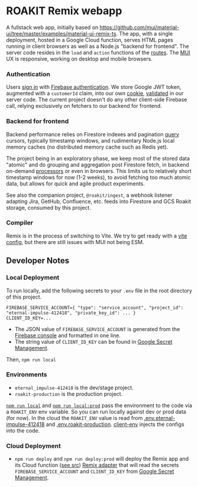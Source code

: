# ROAKIT Remix webapp

A fullstack web app, initially based on
https://github.com/mui/material-ui/tree/master/examples/material-ui-remix-ts. The app, with a single
deployment, hosted in a Google Cloud function, serves HTML pages running in client browsers as well
as a Node.js "backend for frontend". The server code resides in the `load` and `action` functions of
the [routes](app/routes). The [MUI](https://mui.com) UX is responsive, working on desktop and mobile
browsers.

### Authentication

Users [sign in](app/routes/login.tsx) with [Firebase authentication](app/firebase.client.ts). We
store Google JWT token, augmented with a `customerId` claim, into our own
[cookie](app/utils/sessionCookie.server.ts), [validated](app/utils/authUtils.server.tsx) in our
server code. The current project doesn't do any other client-side Firebase call, relying exclusively
on fetchers to our backend for frontend.

### Backend for frontend

Backend performance relies on Firestore indexes and pagination
[query](app/firestore.server/fetchers.server.ts) cursors, typically timestamp windows, and
rudimentary Node.js local memory caches (no distributed memory cache such as Redis yet).

The project being in an exploratory phase, we keep most of the stored data "atomic" and do grouping
and aggregation post Firestore fetch, in backend on-demand [processors](app/processors/) or even in
browsers. This limits us to relatively short timestamp windows for now (1-2 weeks), to avoid
fetching too much atomic data, but allows for quick and agile product experiments.

See also the companion project, `@roakit/ingest`, a webhook listener adapting Jira, GetHub,
Confluence, etc. feeds into Firestore and GCS Roakit storage, consumed by this project.

### Compiler

Remix is in the process of switching to Vite. We try to get ready with a
[vite config](vite.config.js), but there are still issues with MUI not being ESM.

## Developer Notes

### Local Deployment

To run locally, add the following secrets to your `.env` file in the root directory of this project.

    FIREBASE_SERVICE_ACCOUNT={ "type": "service_account", "project_id": "eternal-impulse-412418", "private_key_id": ... }
    CLIENT_ID_KEY=...

- The JSON value of `FIREBASE_SERVICE_ACCOUNT` is generated from the
  [Firebase console](https://console.firebase.google.com/u/4/project/eternal-impulse-412418/settings/serviceaccounts/adminsdk)
  and formatted in one line.
- The string value of `CLIENT_ID_KEY` can be found in
  [Google Secret Management](https://console.cloud.google.com/security/secret-manager).

Then, `npm run local`

### Environments

- `eternal_impulse-412418` is the dev/stage project.
- `roakit-production` is the production project.

[`npm run local`](package.json) and [`npm run local:prod`](package.json) pass the environment to the
code via a `ROAKIT_ENV` env variable. So you can run locally against dev or prod data (for now). In
the cloud the `ROAKIT_ENV` value is read from
[.env.eternal-impulse-412418](functions/.env.eternal-impulse-412418) and
[.env.roakit-production](functions/.env.roakit-production). [client-env](app/client-env) injects the
configs into the code.

### Cloud Deployment

- `npm run deploy` and `npm run deploy:prod` will deploy the Remix app and its Cloud function
  ([see src](functions/src/index.ts))
  [Remix adapter](https://remix.run/docs/en/main/other-api/adapter) that will read the secrets
  `FIREBASE_SERVICE_ACCOUNT` and `CLIENT_ID_KEY` from
  [Google Secret Management](https://console.cloud.google.com/security/secret-manager).
